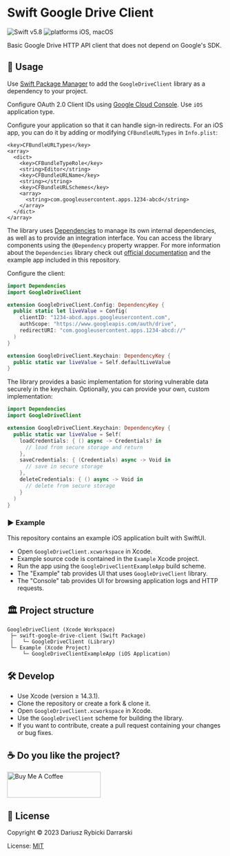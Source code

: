 # Swift Google Drive Client

![Swift v5.8](https://img.shields.io/badge/swift-v5.8-orange.svg)
![platforms iOS, macOS](https://img.shields.io/badge/platforms-iOS,_macOS-blue.svg)

Basic Google Drive HTTP API client that does not depend on Google's SDK.

## 📖 Usage

Use [Swift Package Manager](https://swift.org/package-manager/) to add the `GoogleDriveClient` library as a dependency to your project.

Configure OAuth 2.0 Client IDs using [Google Cloud Console](https://console.cloud.google.com/). Use `iOS` application type.

Configure your application so that it can handle sign-in redirects. For an iOS app, you can do it by adding or modifying `CFBundleURLTypes` in `Info.plist`:

```
<key>CFBundleURLTypes</key>
<array>
  <dict>
    <key>CFBundleTypeRole</key>
    <string>Editor</string>
    <key>CFBundleURLName</key>
    <string></string>
    <key>CFBundleURLSchemes</key>
    <array>
      <string>com.googleusercontent.apps.1234-abcd</string>
    </array>
  </dict>
</array>
```

The library uses [Dependencies](https://github.com/pointfreeco/swift-dependencies) to manage its own internal dependencies, as well as to provide an integration interface. You can access the library components using the `@Dependency` property wrapper. For more information about the `Dependencies` library check out [official documentation](https://pointfreeco.github.io/swift-dependencies/main/documentation/dependencies) and the example app included in this repository.

Configure the client:

```swift
import Dependencies
import GoogleDriveClient

extension GoogleDriveClient.Config: DependencyKey {
  public static let liveValue = Config(
    clientID: "1234-abcd.apps.googleusercontent.com",
    authScope: "https://www.googleapis.com/auth/drive",
    redirectURI: "com.googleusercontent.apps.1234-abcd://"
  )
}

extension GoogleDriveClient.Keychain: DependencyKey {
  public static var liveValue = Self.defaultLiveValue
}
```

The library provides a basic implementation for storing vulnerable data securely in the keychain. Optionally, you can provide your own, custom implementation:

```swift
import Dependencies
import GoogleDriveClient

extension GoogleDriveClient.Keychain: DependencyKey {
  public static var liveValue = Self(
    loadCredentials: { () async -> Credentials? in
      // load from secure storage and return
    },
    saveCredentials: { (Credentials) async -> Void in
      // save in secure storage
    },
    deleteCredentials: { () async -> Void in
      // delete from secure storage
    }
  )
}
``` 

### ▶️ Example

This repository contains an example iOS application built with SwiftUI.

- Open `GoogleDriveClient.xcworkspace` in Xcode.
- Example source code is contained in the `Example` Xcode project.
- Run the app using the `GoogleDriveClientExampleApp` build scheme.
- The "Example" tab provides UI that uses `GoogleDriveClient` library.
- The "Console" tab provides UI for browsing application logs and HTTP requests.

## 🏛 Project structure

```
GoogleDriveClient (Xcode Workspace)
 ├─ swift-google-drive-client (Swift Package)
 |   └─ GoogleDriveClient (Library)
 └─ Example (Xcode Project)
     └─ GoogleDriveClientExampleApp (iOS Application)
```

## 🛠 Develop

- Use Xcode (version ≥ 14.3.1).
- Clone the repository or create a fork & clone it.
- Open `GoogleDriveClient.xcworkspace` in Xcode.
- Use the `GoogleDriveClient` scheme for building the library.
- If you want to contribute, create a pull request containing your changes or bug fixes.

## ☕️ Do you like the project?

<a href="https://www.buymeacoffee.com/darrarski" target="_blank"><img src="https://cdn.buymeacoffee.com/buttons/v2/default-yellow.png" alt="Buy Me A Coffee" height="60" width="217" style="height: 60px !important;width: 217px !important;" ></a>

## 📄 License

Copyright © 2023 Dariusz Rybicki Darrarski

License: [MIT](LICENSE)
